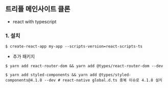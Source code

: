 ## 트리플 메인사이트 클론

- react with typescript

### 1. 설치

```
$ create-react-app my-app --scripts-version=react-scripts-ts
```

- 추가 패키지

```
$ yarn add react-router-dom && yarn add @types/react-router-dom --dev

$ yarn add styled-components && yarn add @types/styled-components@4.1.8 --dev # react-native global.d.ts 중복 이슈로 4.1.8 설치
```
